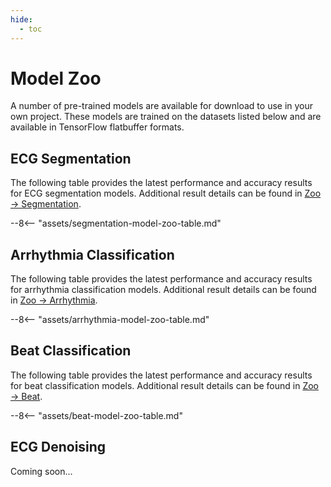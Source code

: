 ```yaml
---
hide:
  - toc
---
```


# Model Zoo

A number of pre-trained models are available for download to use in your own project. These models are trained on the datasets listed below and are available in TensorFlow flatbuffer formats.

<!-- | Task           | # Classes | Params   | FLOPS   | Metric     | Cycles/Inf | Time/Inf   |
| -------------- | --------- | -------- | ------- | ---------- | ---------- | ---------- |
| Segmentation   | 4         | 33K      | 6.5M    | 87.0% IOU  | 102M       | 531ms      |
| Arrhythmia     | 2         | 50K      | 3.6M    | 99.0% F1   | 89M        | 465ms      |
| Beat           | 3         | 73K      | 2.2M    | 91.5% F1   | 46M        | 241ms      | -->


## <span class="sk-h2-span">ECG Segmentation</span>

The following table provides the latest performance and accuracy results for ECG segmentation models. Additional result details can be found in [Zoo → Segmentation](./segmentation.md).

--8<-- "assets/segmentation-model-zoo-table.md"

## <span class="sk-h2-span">Arrhythmia Classification</span>

The following table provides the latest performance and accuracy results for arrhythmia classification models. Additional result details can be found in [Zoo → Arrhythmia](./arrhythmia.md).

--8<-- "assets/arrhythmia-model-zoo-table.md"

## <span class="sk-h2-span">Beat Classification</span>

The following table provides the latest performance and accuracy results for beat classification models. Additional result details can be found in [Zoo → Beat](./beat.md).


--8<-- "assets/beat-model-zoo-table.md"


## <span class="sk-h2-span">ECG Denoising</span>

Coming soon...
